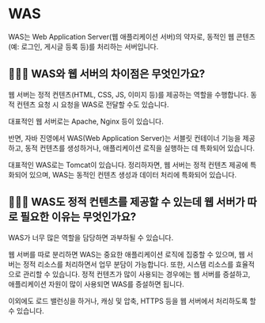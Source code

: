 # WAS

WAS는 Web Application Server(웹 애플리케이션 서버)의 약자로, 동적인 웹 콘텐츠(예: 로그인, 게시글 등록 등)를 처리하는 서버입니다.

## 🤷🏻‍♂️ WAS와 웹 서버의 차이점은 무엇인가요?
웹 서버는 정적 컨텐츠(HTML, CSS, JS, 이미지 등)를 제공하는 역할을 수행합니다. 동적 컨텐츠 요청 시 요청을 WAS로 전달할 수도 있습니다. 

대표적인 웹 서버로는 Apache, Nginx 등이 있습니다. 

반면, 자바 진영에서 WAS(Web Application Server)는 서블릿 컨테이너 기능을 제공하고, 동적 컨텐츠를 생성하거나, 애플리케이션 로직을 실행하는 데 특화되어 있습니다. 

대표적인 WAS로는 Tomcat이 있습니다. 정리하자면, 웹 서버는 정적 컨텐츠 제공에 특화되어 있으며, WAS는 동적인 컨텐츠 생성과 데이터 처리에 특화되어 있습니다.

## 🤷🏻‍♂️ WAS도 정적 컨텐츠를 제공할 수 있는데 웹 서버가 따로 필요한 이유는 무엇인가요? 
WAS가 너무 많은 역할을 담당하면 과부하될 수 있습니다. 

웹 서버를 따로 분리하면 WAS는 중요한 애플리케이션 로직에 집중할 수 있으며, 웹 서버는 정적 리소스를 처리하면서 업무 분담이 가능합니다. 또한, 시스템 리소스를 효율적으로 관리할 수 있습니다. 정적 컨텐츠가 많이 사용되는 경우에는 웹 서버를 증설하고, 애플리케이션 자원이 많이 사용되면 WAS를 증설하면 됩니다. 

이외에도 로드 밸런싱을 하거나, 캐싱 및 압축, HTTPS 등을 웹 서버에서 처리하도록 할 수 있습니다.